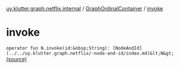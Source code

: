 [uy.klutter.graph.netflix.internal](../index.md) / [GraphOrdinalContainer](index.md) / [invoke](.)


# invoke

`operator fun N.invoke(id:&nbsp;String): [NodeAndId](../../uy.klutter.graph.netflix/-node-and-id/index.md)&lt;N&gt;` [(source)](https://github.com/kohesive/klutter/blob/master/netflix-graph-jdk6/src/main/kotlin/uy/klutter/graph/netflix/internal/Ordinals.kt#L39)


